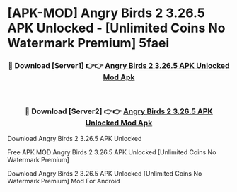 # [APK-MOD] Angry Birds 2 3.26.5 APK Unlocked - [Unlimited Coins No Watermark Premium] 5faei



<div align="center">
<h3>🔴 Download [Server1] 👉👉 <a href="https://momento.my/?title=Angry_Birds_2_3.26.5_APK_Unlocked">Angry Birds 2 3.26.5 APK Unlocked Mod Apk</a></h3><br>

<h3>🔴 Download [Server2] 👉👉 <a href="https://momento.my/?title=Angry_Birds_2_3.26.5_APK_Unlocked">Angry Birds 2 3.26.5 APK Unlocked Mod Apk</a></h3>
</div>



Download Angry Birds 2 3.26.5 APK Unlocked 

Free APK MOD Angry Birds 2 3.26.5 APK Unlocked [Unlimited Coins No Watermark Premium]

Download Angry Birds 2 3.26.5 APK Unlocked [Unlimited Coins No Watermark Premium] Mod For Android
